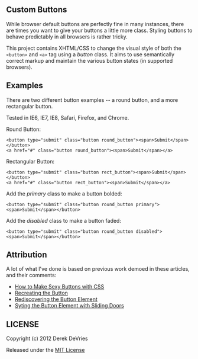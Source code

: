 ## Custom Buttons

While browser default buttons are perfectly fine in many instances, there are 
times you want to give your buttons a little more class. Styling buttons to 
behave predictably in all browsers is rather tricky. 

This project contains XHTML/CSS to change the visual style of both the 
`<button>` and `<a>` tag using a *button* class. It aims to use semantically 
correct markup and maintain the various button states (in supported browsers).


## Examples

There are two different button examples -- a round button, and a more 
rectangular button. 

Tested in IE6, IE7, IE8, Safari, Firefox, and Chrome. 

Round Button: 

```
<button type="submit" class="button round_button"><span>Submit</span></button>
<a href="#" class="button round_button"><span>Submit</span></a>
```

Rectangular Button:   
  
```
<button type="submit" class="button rect_button"><span>Submit</span></button> 
<a href="#" class="button rect_button"><span>Submit</span></a>
```  

Add the *primary* class to make a button bolded: 

```
<button type="submit" class="button round_button primary"><span>Submit</span></button>
```

Add the *disabled* class to make a button faded:

```
<button type="submit" class="button round_button disabled"><span>Submit</span></button>
```

## Attribution

A lot of what I've done is based on previous work demoed in these articles, and 
their comments: 

* [How to Make Sexy Buttons with CSS](http://www.oscaralexander.com/tutorials/how-to-make-sexy-buttons-with-css.html)
* [Recreating the Button](http://stopdesign.com/archive/2009/02/04/recreating-the-button.html)
* [Rediscovering the Button Element](http://particletree.com/features/rediscovering-the-button-element/)
* [Syting the Button Element with Sliding Doors](http://www.filamentgroup.com/lab/styling_the_button_element_with_sliding_doors/)


## LICENSE

Copyright (c) 2012 Derek DeVries

Released under the [MIT License](http://www.opensource.org/licenses/MIT)

